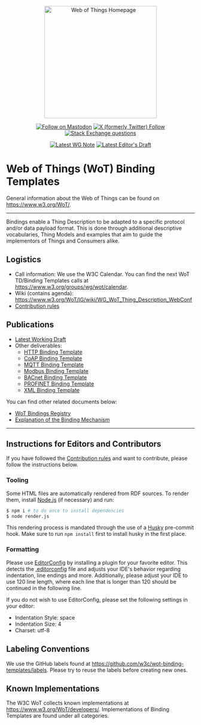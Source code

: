 <p align="center">
  <a href="https://w3.org/wot">
    <img alt="Web of Things Homepage" src="https://www.w3.org/WoT/IG/wiki/images/8/8f/WOT-hz.svg" width="300" />
  </a>
</p>

<p align="center">
  <a href="https://w3c.social/@wot">
    <img alt="Follow on Mastodon" src="https://img.shields.io/mastodon/follow/111609289932468076?domain=https%3A%2F%2Fw3c.social"></a>
  <a href="https://twitter.com/W3C_WoT">
    <img alt="X (formerly Twitter) Follow" src="https://img.shields.io/twitter/follow/W3C_WoT"></a>
  <a href="https://stackoverflow.com/questions/tagged/web-of-things">
    <img alt="Stack Exchange questions" src="https://img.shields.io/stackexchange/stackoverflow/t/web-of-things?style=plastic"></a>
</p>

<p align="center">
  <a href="https://www.w3.org/TR/wot-binding-templates/"> <!--  REC LINK -->
    <img alt="Latest WG Note" src="https://img.shields.io/badge/W3C_Note-Latest-005a9c"></a>
  <a href="https://w3c.github.io/wot-binding-templates/"> <!--  ED LINK -->
    <img alt="Latest Editor's Draft" src="https://img.shields.io/badge/Editor's_Draft-Latest-fe914a"></a>
</p>

# Web of Things (WoT) Binding Templates

General information about the Web of Things can be found on https://www.w3.org/WoT/.
  
---

Bindings enable a Thing Description to be adapted to a specific protocol and/or data payload format.
This is done through additional descriptive vocabularies, Thing Models and examples that aim to guide the implementors of Things and Consumers alike.

## Logistics

- Call information: We use the W3C Calendar. You can find the next WoT TD/Binding Templates calls at https://www.w3.org/groups/wg/wot/calendar.
- Wiki (contains agenda): https://www.w3.org/WoT/IG/wiki/WG_WoT_Thing_Description_WebConf
- [Contribution rules](./CONTRIBUTING.md)

## Publications

- [Latest Working Draft](https://www.w3.org/TR/wot-binding-templates/)
- Other deliverables:
  - [HTTP Binding Template](https://w3c.github.io/wot-binding-templates/bindings/protocols/http/index.html)
  - [CoAP Binding Template](https://w3c.github.io/wot-binding-templates/bindings/protocols/coap/index.html)
  - [MQTT Binding Template](https://w3c.github.io/wot-binding-templates/bindings/protocols/mqtt/index.html)
  - [Modbus Binding Template](https://w3c.github.io/wot-binding-templates/bindings/protocols/modbus/index.html)
  - [BACnet Binding Template](https://w3c.github.io/wot-binding-templates/bindings/protocols/bacnet/index.html)
  - [PROFINET Binding Template](https://w3c.github.io/wot-binding-templates/bindings/protocols/profinet/index.html)
  - [XML Binding Template](https://w3c.github.io/wot-binding-templates/bindings/payloads/xml/index.html)

You can find other related documents below:

- [WoT Bindings Registry](https://w3c.github.io/wot-binding-registry/)
- [Explanation of the Binding Mechanism](https://w3c.github.io/wot-thing-description/#bindings)

---

## Instructions for Editors and Contributors

If you have followed the [Contribution rules](./CONTRIBUTING.md) and want to contribute, please follow the instructions below.

### Tooling

Some HTML files are automatically rendered from RDF sources.
To render them, install [Node.js](https://nodejs.org/en/) (if necessary) and run:

```sh
$ npm i # to do once to install dependencies
$ node render.js
```

This rendering process is mandated through the use of a [Husky](https://www.npmjs.com/package/husky) pre-commit hook.
Make sure to run `npm install` first to install husky in the first place.

### Formatting

Please use [EditorConfig](https://editorconfig.org/) by installing a plugin for your favorite editor.
This detects the [.editorconfig](.editorconfig) file and adjusts your IDE's behavior regarding indentation, line 
endings and more.
Additionally, please adjust your IDE to use 120 line length, where each line that is longer than 120
should be continued in the following line.

If you do not wish to use EditorConfig, please set the following settings in your editor:

- Indentation Style: space
- Indentation Size: 4
- Charset: utf-8

## Labeling Conventions

We use the GitHub labels found at https://github.com/w3c/wot-binding-templates/labels. Please try to reuse the labels before creating new ones.

## Known Implementations

The W3C WoT collects known implementations at <https://www.w3.org/WoT/developers/>. Implementations of Binding Templates are found under all categories.
